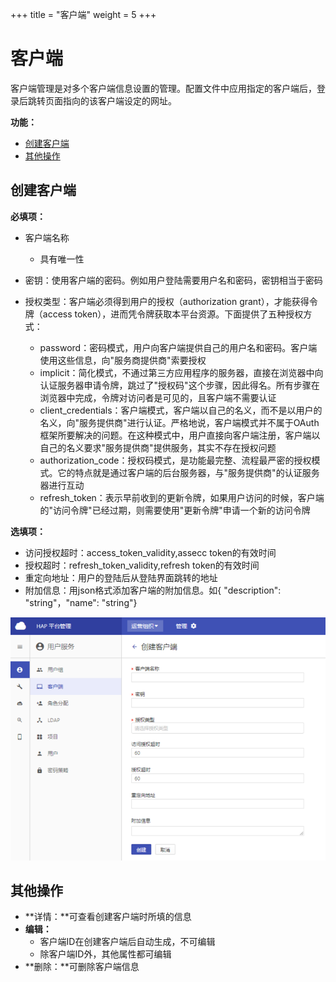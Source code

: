 +++
title = "客户端"
weight = 5
+++

# 客户端

客户端管理是对多个客户端信息设置的管理。配置文件中应用指定的客户端后，登录后跳转页面指向的该客户端设定的网址。

**功能：**

- [创建客户端](#1)
- [其他操作](#2)


<h2 id="1">创建客户端</h2>

**必填项：**

- 客户端名称
    - 具有唯一性

- 密钥：使用客户端的密码。例如用户登陆需要用户名和密码，密钥相当于密码

- 授权类型：客户端必须得到用户的授权（authorization grant），才能获得令牌（access token），进而凭令牌获取本平台资源。下面提供了五种授权方式：
    - password：密码模式，用户向客户端提供自己的用户名和密码。客户端使用这些信息，向"服务商提供商"索要授权
    - implicit：简化模式，不通过第三方应用程序的服务器，直接在浏览器中向认证服务器申请令牌，跳过了"授权码"这个步骤，因此得名。所有步骤在浏览器中完成，令牌对访问者是可见的，且客户端不需要认证
    - client_credentials：客户端模式，客户端以自己的名义，而不是以用户的名义，向"服务提供商"进行认证。严格地说，客户端模式并不属于OAuth框架所要解决的问题。在这种模式中，用户直接向客户端注册，客户端以自己的名义要求"服务提供商"提供服务，其实不存在授权问题
    - authorization_code：授权码模式，是功能最完整、流程最严密的授权模式。它的特点就是通过客户端的后台服务器，与"服务提供商"的认证服务器进行互动
    - refresh_token：表示早前收到的更新令牌，如果用户访问的时候，客户端的"访问令牌"已经过期，则需要使用"更新令牌"申请一个新的访问令牌

**选填项：**

- 访问授权超时：access_token_validity,assecc token的有效时间
- 授权超时：refresh_token_validity,refresh token的有效时间
- 重定向地址：用户的登陆后从登陆界面跳转的地址
- 附加信息：用json格式添加客户端的附加信息。如{ "description": "string"，"name": "string"}

![创建客户端](../images/2-4.1_1.png)

<h2 id="2">其他操作</h2>

- **详情：**可查看创建客户端时所填的信息
- **编辑：**
    - 客户端ID在创建客户端后自动生成，不可编辑
    - 除客户端ID外，其他属性都可编辑
- **删除：**可删除客户端信息

